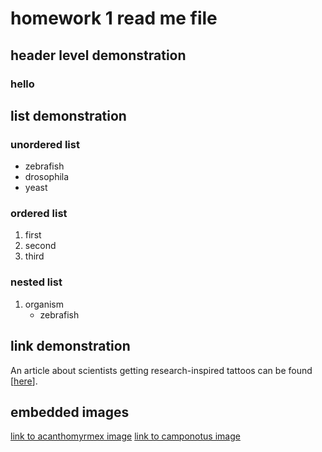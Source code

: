 # homework 1 read me file
## header level demonstration
### hello
## list demonstration
### unordered list
* zebrafish
* drosophila
* yeast
### ordered list
1. first
2. second
3. third
### nested list
1. organism
    - zebrafish
## link demonstration
An article about scientists getting research-inspired tattoos can be found [[here](https://www.nature.com/articles/d41586-025-00721-z)].
## embedded images
[link to acanthomyrmex image](tfcb-homework01/messy-project-directory/images/Acanthomyrmex_ferox_0901788_p1high_casent.jpg)
[link to camponotus image](tfcb-homework01/messy-project-directory/images/Camponotus_darwinii_0191696_casent.jpg)

